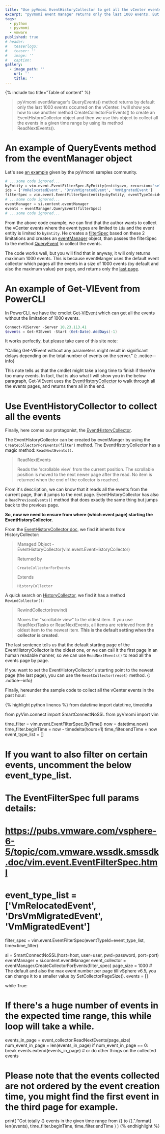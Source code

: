 ```yaml
---
title: "Use pyVmomi EventHistoryCollector to get all the vCenter events"
excerpt: "pyVmomi event manager returns only the last 1000 events. But EventHistoryCollector object's ReadNextEvents()method can collect all the events."
tags:
  - python
  - pyvmomi
  - vmware
published: true
# header:
#   teaserlogo:
#   teaser: ''
#   image: ''
#   caption:
gallery:
  - image_path: ''
    url: ''
    title: ''
---
```


{% include toc title="Table of content" %}

> pyVmomi eventManager's QueryEvents() method returns by default only the last 1000 events occurred on the vCenter. I will show you how to use another method CreateCollectorForEvents() to create an EventHistoryCollector object and then we use this object to collect all the events in a given time range by using its method ReadNextEvents().

# An example of QueryEvents method from the eventManager object

Let's see [an example](https://github.com/vmware/pyvmomi-community-samples/blob/master/samples/relocate_events.py#L66) given by the pyVmomi samples community.

```python
# ...some code ignored...
byEntity = vim.event.EventFilterSpec.ByEntity(entity=vm, recursion="self")
ids = ['VmRelocatedEvent', 'DrsVmMigratedEvent', 'VmMigratedEvent']
filterSpec = vim.event.EventFilterSpec(entity=byEntity, eventTypeId=ids)
# ...some code ignored...
eventManager = si.content.eventManager
events = eventManager.QueryEvent(filterSpec)
# ...some code ignored...
```

From the above code example, we can find that the author wants to collect the vCenter events where the event types are limited to `ids` and the event entity is limited to `byEntity`. He creates a [filterSpec](https://pubs.vmware.com/vsphere-6-5/topic/com.vmware.vspsdk.apiref.doc/vim.event.EventFilterSpec.html) based on these 2 limitations and creates an [eventManager](https://pubs.vmware.com/vsphere-6-5/topic/com.vmware.vspsdk.apiref.doc/vim.event.EventManager.html) object, than passes the filterSpec to the method [QueryEvent](https://pubs.vmware.com/vsphere-6-5/topic/com.vmware.vspsdk.apiref.doc/vim.event.EventManager.html) to collect the events.

The code works well, but you will find that in anyway, it will only returns maximum 1000 events. This is because eventManger uses the default event collector which pages all the events in a size of 1000 events (by default and also the maximum value) per page, and returns only the [last page](https://pubs.vmware.com/vsphere-6-5/index.jsp?topic=%2Fcom.vmware.vspsdk.apiref.doc%2Fvim.event.EventManager.html&resultof=%22%65%76%65%6e%74%6d%61%6e%61%67%65%72%22%20%22%65%76%65%6e%74%6d%61%6e%61%67%22%20).

# An example of Get-VIEvent from PowerCLI

In PowerCLI, we have the cmdlet [Get-VIEvent
](http://pubs.vmware.com/vsphere-6-5/topic/com.vmware.powercli.cmdletref.doc/Get-VIEvent.html) which can get all the events without the limitation of 1000 events.

```powershell
Connect-VIServer -Server 10.23.113.41
$events = Get-VIEvent -Start (Get-Date).AddDays(-1)
```

It works perfectly, but please take care of this site note:

"Calling Get-VIEvent without any parameters might result in significant delays depending on the total number of events on the server."
{: .notice--info}

This note tells us that the cmdlet might take a long time to finish if there're too many events. In fact, that is also what I will show you in the below paragraph, Get-VIEvent uses the [EventHistoryCollector](https://pubs.vmware.com/vsphere-6-5/topic/com.vmware.vspsdk.apiref.doc/vim.event.EventHistoryCollector.html) to walk through all the events pages, and returns them all in the end.

# Use EventHistoryCollector to collect all the events

Finally, here comes our protagonist, the [EventHistoryCollector](https://pubs.vmware.com/vsphere-6-5/topic/com.vmware.vspsdk.apiref.doc/vim.event.EventHistoryCollector.html).

The EventHistoryCollector can be created by eventManger by using the `CreateCollectorForEvents(filter)` method. The EventHistoryCollector has a magic method: `ReadNextEvents()`.

> ReadNextEvents
>
> Reads the 'scrollable view' from the current position. The scrollable position is moved to the next newer page after the read. No item is returned when the end of the collector is reached.

From it's description, we can know that it reads all the events from the current page, than it jumps to the next page. EventHistoryCollector has also a `ReadPreviousEvents()` method that does exactly the same thing but jumps back to the previous page.

**So, now we need to ensure from where (which event page) starting the EventHistoryCollector.**

From the [EventHistoryCollector doc](https://pubs.vmware.com/vsphere-6-5/topic/com.vmware.vspsdk.apiref.doc/vim.event.EventHistoryCollector.html), we find it inherits from HistoryCollector:

> Managed Object - EventHistoryCollector(vim.event.EventHistoryCollector)
>
> Returned by
>
>     CreateCollectorForEvents
>
> Extends
>
>     HistoryCollector


A quick search on [HistoryCollector](https://pubs.vmware.com/vsphere-6-5/topic/com.vmware.wssdk.smssdk.doc/vim.HistoryCollector.html), we find it has a method `RewindCollector()`:

>RewindCollector(rewind)
>
>Moves the "scrollable view" to the oldest item. If you use ReadNextTasks or ReadNextEvents, all items are retrieved from the oldest item to the newest item. **This is the default setting when the collector is created**.

The last sentence tells us that the default starting page of the EventHistoryCollector is the oldest one, or we can call it the first page in an human readable manner, so we can use `ReadNextEvents()` to read all the events page by page.

If you want to set the EventHistoryCollector's starting point to the newest page (the last page), you can use the `ResetCollector(reset)` method.
{: .notice--info}

Finally, hereunder the sample code to collect all the vCenter events in the past hour:

{% highlight python linenos %}
from datetime import datetime, timedelta

from pyVim.connect import SmartConnectNoSSL
from pyVmomi import vim


time_filter = vim.event.EventFilterSpec.ByTime()
now = datetime.now()
time_filter.beginTime = now - timedelta(hours=1)
time_filter.endTime = now
event_type_list = []
# If you want to also filter on certain events, uncomment the below event_type_list.
# The EventFilterSpec full params details:
# https://pubs.vmware.com/vsphere-6-5/topic/com.vmware.wssdk.smssdk.doc/vim.event.EventFilterSpec.html
# event_type_list = ['VmRelocatedEvent', 'DrsVmMigratedEvent', 'VmMigratedEvent']
filter_spec = vim.event.EventFilterSpec(eventTypeId=event_type_list, time=time_filter)

si = SmartConnectNoSSL(host=host, user=user, pwd=password, port=port)
eventManager = si.content.eventManager
event_collector = eventManager.CreateCollectorForEvents(filter_spec)
page_size = 1000 # The default and also the max event number per page till vSphere v6.5, you can change it to a smaller value by SetCollectorPageSize().
events = []

while True:
  # If there's a huge number of events in the expected time range, this while loop will take a while.
  events_in_page = event_collector.ReadNextEvents(page_size)
  num_event_in_page = len(events_in_page)
  if num_event_in_page == 0:
    break
  events.extend(events_in_page) # or do other things on the collected events
# Please note that the events collected are not ordered by the event creation time, you might find the first event in the third page for example.

print(
    "Got totally {} events in the given time range from {} to {}.".format(
        len(events), time_filter.beginTime, time_filter.endTime
    )
)
{% endhighlight %}
